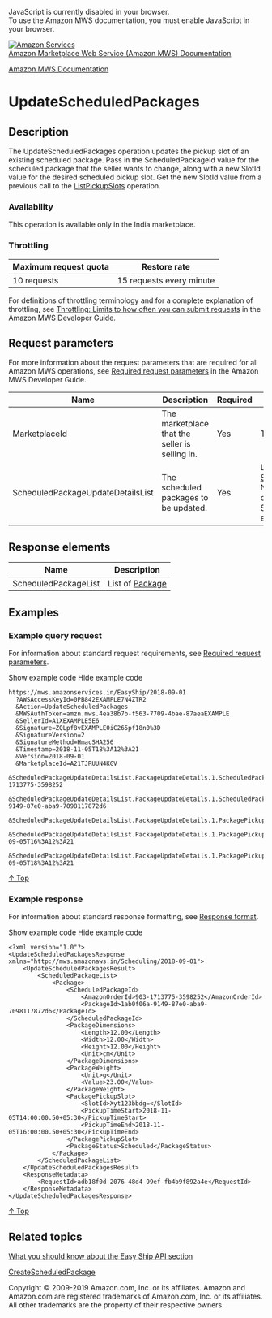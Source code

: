 <div id="MWSDX_noscript">

JavaScript is currently disabled in your browser.  
To use the Amazon MWS documentation, you must enable JavaScript in your
browser.

</div>

<div id="MWSDX_divtop">

[![Amazon
Services](https://images-na.ssl-images-amazon.com/images/G/08/mwsportal/fr_FR/amazonservices.gif
"Amazon Services")](http://services.amazon.fr)  
<span id="MWSDX_titlebar">[Amazon Marketplace Web Service (Amazon MWS)
Documentation](https://developer.amazonservices.fr/gp/mws/docs.html)</span>

</div>

<div id="MWSDX_divbottom">

<div id="MWSDX_divleft">

<div id="MWSDX_toc">

</div>

</div>

<div id="MWSDX_divright">

<div id="MWSDX_content">

<span id="MWSDX_breadcrumbs">[Amazon MWS
Documentation](https://developer.amazonservices.fr/gp/mws/docs.html)</span>

<div id="EasyShip_UpdateScheduledPackages" class="nested0">

# UpdateScheduledPackages

<div class="body">

</div>

<div id="Description" class="topic concept nested1">

## Description

<div class="body conbody">

The <span class="keyword apiname">UpdateScheduledPackages</span>
operation updates the pickup slot of an existing scheduled package. Pass
in the <span class="keyword parmname">ScheduledPackageId</span> value
for the scheduled package that the seller wants to change, along with a
new <span class="keyword parmname">SlotId</span> value for the desired
scheduled pickup slot. Get the new
<span class="keyword parmname">SlotId</span> value from a previous call
to the [ListPickupSlots](EasyShip_ListPickupSlots.md) operation.

<div class="section">

### Availability

This operation is available only in the India marketplace.

</div>

<div class="section">

### Throttling

<div class="p">

<div class="tablenoborder">

| Maximum request quota | Restore rate             |
| --------------------- | ------------------------ |
| 10 requests           | 15 requests every minute |

</div>

<span class="ph">For definitions of throttling terminology and for a
complete explanation of throttling, see [Throttling: Limits to how often
you can submit requests](../dev_guide/DG_Throttling.md) in the
<span class="ph">Amazon MWS Developer Guide</span>.</span>

</div>

</div>

</div>

</div>

<div id="RequestParameters" class="topic reference nested1">

## Request parameters

<div class="body refbody">

<div class="section">

<span class="ph">For more information about the request parameters that
are required for all <span class="ph">Amazon MWS</span> operations, see
<span class="ph">[Required request
parameters](../dev_guide/DG_RequiredRequestParameters.md)</span> in
the <span class="ph">Amazon MWS Developer Guide</span>.</span>

<div class="tablenoborder">

<table>
<colgroup>
<col style="width: 25%" />
<col style="width: 25%" />
<col style="width: 25%" />
<col style="width: 25%" />
</colgroup>
<thead>
<tr class="header">
<th>Name</th>
<th>Description</th>
<th>Required</th>
<th>Values</th>
</tr>
</thead>
<tbody>
<tr class="odd">
<td><span class="keyword parmname">MarketplaceId</span></td>
<td>The marketplace that the seller is selling in.</td>
<td>Yes</td>
<td><span class="ph">Type: xs:string</span></td>
</tr>
<tr class="even">
<td><span class="keyword parmname">ScheduledPackageUpdateDetailsList</span></td>
<td>The scheduled packages to be updated.</td>
<td>Yes</td>
<td>List of <a href="EasyShip_Datatypes.md#ScheduledPackageUpdateDetails" class="xref" title="Information for updating a package.">ScheduledPackageUpdateDetails</a>
<div class="note note">
<span class="notetitle">Note:</span> Currently you can specify only one <span class="keyword parmname">ScheduledPackageUpdateDetails</span> element.
</div></td>
</tr>
</tbody>
</table>

</div>

</div>

</div>

</div>

<div id="ResponseElements" class="topic reference nested1">

## Response elements

<div class="body refbody">

<div class="tablenoborder">

| Name                                                       | Description                                                                                 |
| ---------------------------------------------------------- | ------------------------------------------------------------------------------------------- |
| <span class="keyword parmname">ScheduledPackageList</span> | List of [Package](EasyShip_Datatypes.md#Package "Information about a scheduled package.") |

</div>

</div>

</div>

<div id="Examples" class="topic reference nested1">

## Examples

<div class="body refbody">

<div class="section">

### Example query request

<span class="ph">For information about standard request requirements,
see [Required request
parameters](../dev_guide/DG_RequiredRequestParameters.md).</span>

<span class="ph expander"> <span class="keyword parmname xshow">Show
example code</span> <span class="keyword parmname xhide">Hide example
code</span> </span>

<div class="sectiondiv content">

``` pre codeblock
https://mws.amazonservices.in/EasyShip/2018-09-01
  ?AWSAccessKeyId=0PB842EXAMPLE7N4ZTR2
  &Action=UpdateScheduledPackages
  &MWSAuthToken=amzn.mws.4ea38b7b-f563-7709-4bae-87aeaEXAMPLE
  &SellerId=A1XEXAMPLE5E6
  &Signature=ZQLpf8vEXAMPLE0iC265pf18n0%3D
  &SignatureVersion=2
  &SignatureMethod=HmacSHA256
  &Timestamp=2018-11-05T18%3A12%3A21
  &Version=2018-09-01
  &MarketplaceId=A21TJRUUN4KGV
  &ScheduledPackageUpdateDetailsList.PackageUpdateDetails.1.ScheduledPackageId.AmazonOrderId=903-1713775-3598252
  &ScheduledPackageUpdateDetailsList.PackageUpdateDetails.1.ScheduledPackageId.PackageId=1ab0f06a-9149-87e0-aba9-7098117872d6
  &ScheduledPackageUpdateDetailsList.PackageUpdateDetails.1.PackagePickupSlot.SlotId=Xyt123bbdg=
  &ScheduledPackageUpdateDetailsList.PackageUpdateDetails.1.PackagePickupSlot.PickupTimeStart=2018-09-05T16%3A12%3A21
  &ScheduledPackageUpdateDetailsList.PackageUpdateDetails.1.PackagePickupSlot.PickupTimeEnd=2018-09-05T18%3A12%3A21
```

[↑ Top](#Examples)

</div>

</div>

<div class="section">

### Example response

<span class="ph">For information about standard response formatting, see
[Response format](../dev_guide/DG_ResponseFormat.md).</span>

<span class="ph expander"> <span class="keyword parmname xshow">Show
example code</span> <span class="keyword parmname xhide">Hide example
code</span> </span>

<div class="sectiondiv content">

``` pre codeblock
<?xml version="1.0"?>
<UpdateScheduledPackagesResponse xmlns="http://mws.amazonaws.in/Scheduling/2018-09-01">
    <UpdateScheduledPackagesResult>
        <ScheduledPackageList>
            <Package>
                <ScheduledPackageId>
                    <AmazonOrderId>903-1713775-3598252</AmazonOrderId>
                    <PackageId>1ab0f06a-9149-87e0-aba9-7098117872d6</PackageId>
                </ScheduledPackageId>
                <PackageDimensions>
                    <Length>12.00</Length>
                    <Width>12.00</Width>
                    <Height>12.00</Height>
                    <Unit>cm</Unit>
                </PackageDimensions>
                <PackageWeight>
                    <Unit>g</Unit>
                    <Value>23.00</Value>
                </PackageWeight>
                <PackagePickupSlot>
                    <SlotId>Xyt123bbdg=</SlotId>
                    <PickupTimeStart>2018-11-05T14:00:00.50+05:30</PickupTimeStart>
                    <PickupTimeEnd>2018-11-05T16:00:00.50+05:30</PickupTimeEnd>
                </PackagePickupSlot>
                <PackageStatus>Scheduled</PackageStatus>
            </Package>
        </ScheduledPackageList>
    </UpdateScheduledPackagesResult>
    <ResponseMetadata>
        <RequestId>adb18f0d-2076-48d4-99ef-fb4b9f892a4e</RequestId>
    </ResponseMetadata>
</UpdateScheduledPackagesResponse>
```

[↑ Top](#Examples)

</div>

</div>

</div>

</div>

<div id="RelatedTopics" class="topic nested1">

## Related topics

<div class="body">

[What you should know about the Easy Ship API
section](EasyShip_Overview.md)

[CreateScheduledPackage](EasyShip_CreateScheduledPackage.md)

</div>

</div>

</div>

<div id="MWSDX_footer">

Copyright © 2009-2019 Amazon.com, Inc. or its affiliates. Amazon and
Amazon.com are registered trademarks of Amazon.com, Inc. or its
affiliates. All other trademarks are the property of their respective
owners.

</div>

</div>

</div>

<div style="clear: both;">

</div>

</div>
